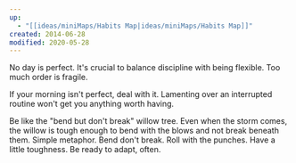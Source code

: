 ```yaml
---
up:
  - "[[ideas/miniMaps/Habits Map|ideas/miniMaps/Habits Map]]"
created: 2014-06-28
modified: 2020-05-28
---
```

No day is perfect. It's crucial to balance discipline with being flexible. Too much order is fragile. 

If your morning isn't perfect, deal with it. Lamenting over an interrupted routine won't get you anything worth having.

Be like the "bend but don't break" willow tree. Even when the storm comes, the willow is tough enough to bend with the blows and not break beneath them. Simple metaphor. Bend don't break. Roll with the punches. Have a little toughness. Be ready to adapt, often.